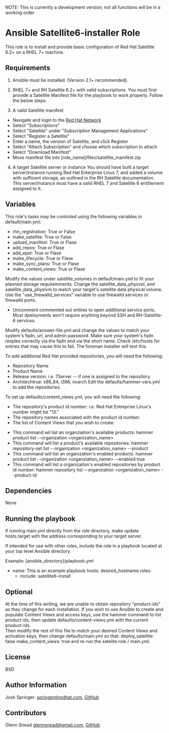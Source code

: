 NOTE: This is currently a development version; not all functions will be in a working order

Ansible Satellite6-installer Role
=================================

This role is to install and provide basic configuration of Red Hat Satellite 6.2+ on a RHEL 7+ machine. 

Requirements
------------
1) Ansible must be installed. (Version 2.1+ recommended).

2) RHEL 7+ and RH Satellite 6.2+ with valid subscriptions.
You must first provide a Satellite Manifest file
for the playbook to work properly. Follow the below steps.

3) A valid Satellite manifest
- Navigate and login to the [Red Hat Network](https://rhn.redhat.com)
- Select "Subscriptions"
- Select "Satellite" under "Subscription Management Applications"
- Select "Register a Satellite"
- Enter a name, the version of Satellite, and click Register
- Select "Attach Subscription" and choose which subscription to attach
- Select "Download Manifest" 
- Move manifest file into [role_name]/files/satellite_manifest.zip 

4) A target Satellite server or instance 
You should have built a target server/instance running Red Hat Enterprise Linux 7, and added a volume with sufficent storage, as outlined in the RH Satellite documentation.
This server/instance must have a valid RHEL 7 and Satellite 6 entitlement assigned to it.


Variables
---------
This role's tasks may be controled using the following variables in default/main.yml:
* rhn_registration: True or False
* make_satellite: True or False
* upload_manifest: True or Flase
* add_repos: True or Flase
* add_epel: True or Flase
* make_lifecycle: True or Flase
* make_sync_plans: True or Flase
* make_content_views: True or Flase

Modify the values under satellite_volumes in default/main.yml to fit your planned storage requiremments.
Change the satellite_data_physvol, and satellite_data_physlvm to match your target's satellite data physical volume.
Use the "use_firewalld_services" variable to use firewalld services or firewalld ports.
- Uncomment commented out entires to open additional service ports.  Most dpeloyments won't require anything beyond SSH and RH-Satellite-6 services.

Modify defaults/answer-file.yml and change the values to match your system's fqdn, url, and admin password.
Make sure your system's fqdn resples correctly via the fqdn and via the short name.  Check /etc/hosts for entries that may cause this to fail.
The foreman installer will test this.

To add additional Red Hat provided repositories, you will need the following:
- Repository Name
- Product Name
- Release version: i.e. 7Server -- if one is assigned to the repository
- Architechtrue: x86_64, i386, noarch
Edit the defaults/hammer-vars.yml to add the repositories.

To set up defaults/content_views.yml, you will need the following:
- The repository's product id number: i.e. Red Hat Entreprise Linux's number might be "13."
- The repository names associated with the product id number.
- The list of Content Views that you wish to create.

* This command wil list an organziation's available products: hammer product list --organization <organization_name>
* This command will list a product's available repositories: hammer repository-set list --organization <organization_name> --product <product name>
* This command will list an organization's enabled products: hammer product list --organization <organziation_name> --enabled true
* This command will list a organizaiton's enabled repositories by product id number: hammer repository list --organziation <organization_name> --product-id <product id number>

Dependencies
------------
None

Running the playbook
--------------------
If running main.yml directly from the role directory, make update hosts.target with the address corresponding to your target server.

If intended for use with other roles, include the role in a playbook located at your top level Ansible directory.

Example: [ansible_directory]/playbook.yml
- name: This is an example playbook
  hosts: desired_hostname
  roles:
    - include: satellite6-install

Optional
--------
At the time of this writing, we are unable to obtain repository "product-ids" as they change for each installation.
If you wish to use Ansible to create and populate Content Views and access keys, use the hammer command to list product ids,
then update defaults/content-views.yml with the current product-ids.  
Then modify the rest of this file to match your desired Content Views and activation keys, then change defaults/main.yml so that:
  deploy_satellite: false
  make_content_views: true
and re-run the satelite role / main.yml.

License
-------

BSD

Author Information
------------------

Josh Springer: <springer@redhat.com>, [GitHub](https://github.com/josh-springer)

Contributors
------------------
Glenn Snead <glennsnead@gmail.com>, [GitHub](https://github.com/killroy1971)
